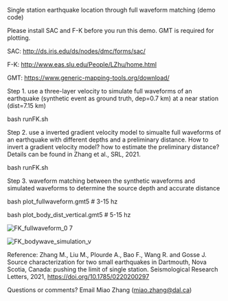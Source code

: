 Single station earthquake location through full waveform matching (demo code)

Please install SAC and F-K before you run this demo. GMT is required for plotting.

SAC: http://ds.iris.edu/ds/nodes/dmc/forms/sac/

F-K: http://www.eas.slu.edu/People/LZhu/home.html

GMT: https://www.generic-mapping-tools.org/download/

        
Step 1. use a three-layer velocity to simulate full waveforms of an earthquake (synthetic event as ground truth, dep=0.7 km) at a near station (dist=7.15 km)

bash runFK.sh

Step 2. use a inverted gradient velocity model to simualte full waveforms of an earthquake with different depths and a preliminary distance. How to invert a gradient velocity model? how to estimate the preliminary distance? Details can be found in Zhang et al., SRL, 2021.

bash runFK.sh

Step 3. waveform matching between the synthetic waveforms and simulated waveforms to determine the source depth and accurate distance

bash plot_fullwaveform.gmt5 # 3-15 hz

bash plot_body_dist_vertical.gmt5 # 5-15 hz


![FK_fullwaveform_0 7](https://user-images.githubusercontent.com/51533859/129449648-85cf2aa0-8bda-44b3-af5e-4d87485a1e5f.jpg)

![FK_bodywave_simulation_v](https://user-images.githubusercontent.com/51533859/129449649-47c549ff-6a84-4e21-88de-736fb1c275e7.jpg)


Reference: Zhang M., Liu M., Plourde A., Bao F., Wang R. and Gosse J.  Source characterization for two small earthquakes in Dartmouth, Nova Scotia, Canada: pushing the limit of single station. Seismological Research Letters, 2021, https://doi.org/10.1785/0220200297

Questions or comments? Email Miao Zhang (miao.zhang@dal.ca)

